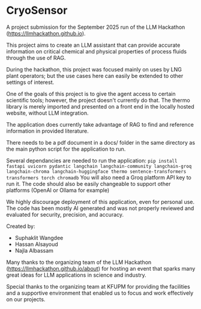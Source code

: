# CryoSensor

A project submission for the September 2025 run of the LLM Hackathon (https://llmhackathon.github.io).

This project aims to create an LLM assistant that can provide accurate information on critical chemical and physical properties of process fluids through the use of RAG.

During the hackathon, this project was focused mainly on uses by LNG plant operators; but the use cases here can easily be extended to other settings of interest.

One of the goals of this project is to give the agent access to certain scientific tools; however, the project doesn't currently do that. The thermo library is merely imported and presented on a front end in the locally hosted website, without LLM integration.

The application does currently take advantage of RAG to find and reference information in provided literature.

There needs to be a pdf document in a docs/ folder in the same directory as the main python script for the application to run.

Several dependancies are needed to run the application:
```pip install fastapi uvicorn pydantic langchain langchain-community langchain-groq langchain-chroma langchain-huggingface thermo sentence-transformers transformers torch chromadb```
You will also need a Groq platform API key to run it. The code should also be easily changeable to support other platforms (OpenAI or Ollama for example)

We highly discourage deployment of this application, even for personal use. The code has been mostly AI generated and was not properly reviewed and evaluated for security, precision, and accuracy.

Created by:
- Suphaklit Wangdee
- Hassan Alsayoud
- Najla Albassam

Many thanks to the organizing team of the LLM Hackathon (https://llmhackathon.github.io/about) for hosting an event that sparks many great ideas for LLM applications in science and industry.

Special thanks to the organizing team at KFUPM for providing the facilities and a supportive environment that enabled us to focus and work effectively on our projects.
